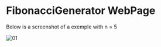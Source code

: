 # FibonacciGenerator WebPage

Below is a screenshot of a exemple with n = 5

![01](https://user-images.githubusercontent.com/53865142/78781479-b2239680-7976-11ea-8fb0-33e4b7393bac.png)


